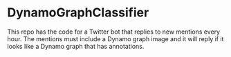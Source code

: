 # DynamoGraphClassifier

This repo has the code for a Twitter bot that replies to new mentions every hour. The mentions must include a Dynamo graph image and it will reply if it looks like a Dynamo graph that has annotations.
